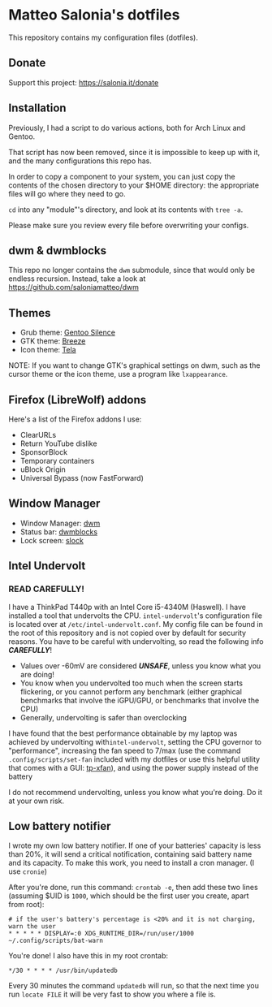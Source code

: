 # Matteo Salonia's dotfiles
This repository contains my configuration files (dotfiles).

## Donate
Support this project: https://salonia.it/donate

## Installation
Previously, I had a script to do various actions, both for Arch Linux and Gentoo.

That script has now been removed, since it is impossible to keep up with it,
and the many configurations this repo has.

In order to copy a component to your system, you can just copy
the contents of the chosen directory to your $HOME directory:
the appropriate files will go where they need to go.

`cd` into any "module"'s directory, and look at
its contents with `tree -a`.

Please make sure you review every file before overwriting your configs.

## dwm & dwmblocks
This repo no longer contains the `dwm` submodule, since that would
only be endless recursion.
Instead, take a look at https://github.com/saloniamatteo/dwm

## Themes
- Grub theme: [Gentoo Silence](https://github.com/saloniamatteo/gentoo-silence)
- GTK theme: [Breeze](https://github.com/KDE/breeze)
- Icon theme: [Tela](https://github.com/vinceliuice/Tela-icon-theme)

NOTE: If you want to change GTK's graphical settings on dwm,
such as the cursor theme or the icon theme, use a program like `lxappearance`.

## Firefox (LibreWolf) addons
Here's a list of the Firefox addons I use:
- ClearURLs
- Return YouTube dislike
- SponsorBlock
- Temporary containers
- uBlock Origin
- Universal Bypass (now FastForward)

## Window Manager
- Window Manager: [dwm](https://dwm.suckless.org)
- Status bar: [dwmblocks](https://github.com/torrinfail/dwmblocks)
- Lock screen: [slock](https://tools.suckless.org/slock)

## Intel Undervolt
### READ CAREFULLY!
I have a ThinkPad T440p with an Intel Core i5-4340M (Haswell). I have installed a tool that undervolts the CPU. `intel-undervolt`'s configuration file is located over at `/etc/intel-undervolt.conf`. My config file can be found in the root of this repository and is not copied over by default for security reasons. You have to be careful with undervolting, so read the following info ***CAREFULLY***!

- Values over -60mV are considered ***UNSAFE***, unless you know what you are doing!
- You know when you undervolted too much when the screen starts flickering, or you cannot perform any benchmark (either graphical benchmarks that involve the iGPU/GPU, or benchmarks that involve the CPU)
- Generally, undervolting is safer than overclocking

I have found that the best performance obtainable by my laptop was achieved by
undervolting with`intel-undervolt`,
setting the CPU governor to "performance",
increasing the fan speed to 7/max (use the command `.config/scripts/set-fan` included with my dotfiles
or use this helpful utility that comes with a GUI: [tp-xfan](https://github.com/saloniamatteo/tp-xfan)),
and using the power supply instead of the battery

I do not recommend undervolting, unless you know what you're doing. Do it at your own risk.

## Low battery notifier
I wrote my own low battery notifier. If one of your batteries' capacity is less than 20%, it will send a critical notification, containing said battery name and its capacity. To make this work, you need to install a cron manager. (I use `cronie`)

After you're done, run this command: `crontab -e`, then add these two lines
(assuming $UID is `1000`, which should be the first user you create, apart from root):

```
# if the user's battery's percentage is <20% and it is not charging, warn the user
* * * * * DISPLAY=:0 XDG_RUNTIME_DIR=/run/user/1000 ~/.config/scripts/bat-warn
```

You're done! I also have this in my root crontab:

`*/30 * * * * /usr/bin/updatedb`

Every 30 minutes the command `updatedb` will run, so that the next time you run `locate FILE` it will be very fast to show you where a file is.
